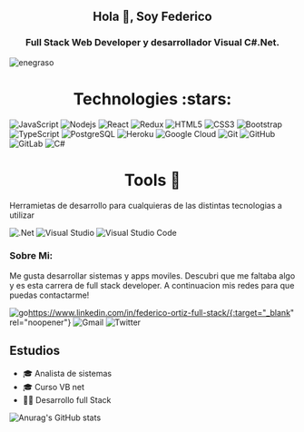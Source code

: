<h2 align="center">Hola 👋, Soy Federico</h2>
<h3 align="center">Full Stack Web Developer y desarrollador Visual C#.Net.</h3>

<p align="left"><img src="https://komarev.com/ghpvc/?username=enegraso&label=Profile%20views&color=0e75b6&style=flat" alt="enegraso" /> </p>

<h1 align='center'>Technologies :stars: </h1>

![JavaScript](https://img.shields.io/badge/-JavaScript-black?style=flat-square&logo=javascript)
![Nodejs](https://img.shields.io/badge/-Nodejs-black?style=flat-square&logo=Node.js)
![React](https://img.shields.io/badge/-React-black?style=flat-square&logo=react)
![Redux](https://img.shields.io/badge/-Redux-black?style=flat-square&logo=redux)
![HTML5](https://img.shields.io/badge/-HTML5-E34F26?style=flat-square&logo=html5&logoColor=white)
![CSS3](https://img.shields.io/badge/-CSS3-1572B6?style=flat-square&logo=css3)
![Bootstrap](https://img.shields.io/badge/-Bootstrap-563D7C?style=flat-square&logo=bootstrap)
![TypeScript](https://img.shields.io/badge/-TypeScript-007ACC?style=flat-square&logo=typescript)
![PostgreSQL](https://img.shields.io/badge/-PostgreSQL-336791?style=flat-square&logo=postgresql)
![Heroku](https://img.shields.io/badge/-Heroku-430098?style=flat-square&logo=heroku)
![Google Cloud](https://img.shields.io/badge/Google%20Cloud-black?style=flat-square&logo=google-cloud)
![Git](https://img.shields.io/badge/-Git-black?style=flat-square&logo=git)
![GitHub](https://img.shields.io/badge/-GitHub-181717?style=flat-square&logo=github)
![GitLab](https://img.shields.io/badge/-GitLab-FCA121?style=flat-square&logo=gitlab)
![C#](https://img.shields.io/badge/c%23-%23239120.svg?style=for-the-badge&logo=c-sharp&logoColor=white)
<p></p>

<h1 align='center'>Tools 🔧</h1>

Herramietas de desarrollo para cualquieras de las distintas tecnologias a utilizar

![.Net](https://img.shields.io/badge/.NET-5C2D91?style=for-the-badge&logo=.net&logoColor=white)
![Visual Studio](https://img.shields.io/badge/VisualStudio-5C2D91.svg?style=for-the-badge&logo=visual-studio&logoColor=white)
![Visual Studio Code](https://img.shields.io/badge/VisualStudioCode-0078d7.svg?style=for-the-badge&logo=visual-studio-code&logoColor=white)

### Sobre Mi:

Me gusta desarrollar sistemas y apps moviles. Descubri que me faltaba algo y es esta carrera de full stack developer. A continuacion mis redes para que puedas contactarme!

![go](https://img.shields.io/badge/LinkedIn-0077B5?style=for-the-badge&logo=linkedin&logoColor=white)https://www.linkedin.com/in/federico-ortiz-full-stack/{:target="_blank" rel="noopener"}
![Gmail](https://img.shields.io/badge/Gmail-D14836?style=for-the-badge&logo=gmail&logoColor=white)
![Twitter](https://img.shields.io/badge/<handle>-%231DA1F2.svg?style=for-the-badge&logo=Twitter&logoColor=white)

## Estudios
* 🎓 Analista de sistemas 
* 🎓 Curso VB net
* 👨‍💻 Desarrollo full Stack


![Anurag's GitHub stats](https://github-readme-stats.vercel.app/api?username=enegraso&show_icons=true&theme=dark)
